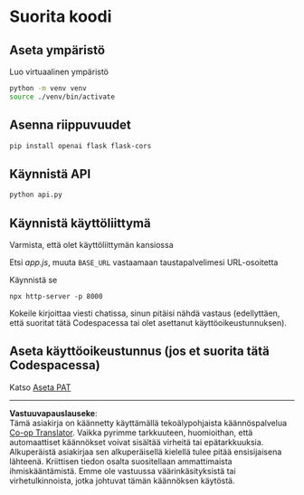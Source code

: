 <!--
CO_OP_TRANSLATOR_METADATA:
{
  "original_hash": "537f02a36d73db093cbb8b9b44867645",
  "translation_date": "2025-09-01T15:48:28+00:00",
  "source_file": "9-chat-project/solution/backend/python/README.md",
  "language_code": "fi"
}
-->
# Suorita koodi

## Aseta ympäristö

Luo virtuaalinen ympäristö

```sh
python -m venv venv
source ./venv/bin/activate
```

## Asenna riippuvuudet

```sh
pip install openai flask flask-cors 
```

## Käynnistä API

```sh
python api.py
```

## Käynnistä käyttöliittymä

Varmista, että olet käyttöliittymän kansiossa

Etsi *app.js*, muuta `BASE_URL` vastaamaan taustapalvelimesi URL-osoitetta

Käynnistä se

```
npx http-server -p 8000
```

Kokeile kirjoittaa viesti chatissa, sinun pitäisi nähdä vastaus (edellyttäen, että suoritat tätä Codespacessa tai olet asettanut käyttöoikeustunnuksen).

## Aseta käyttöoikeustunnus (jos et suorita tätä Codespacessa)

Katso [Aseta PAT](https://docs.github.com/en/authentication/keeping-your-account-and-data-secure/managing-your-personal-access-tokens)

---

**Vastuuvapauslauseke**:  
Tämä asiakirja on käännetty käyttämällä tekoälypohjaista käännöspalvelua [Co-op Translator](https://github.com/Azure/co-op-translator). Vaikka pyrimme tarkkuuteen, huomioithan, että automaattiset käännökset voivat sisältää virheitä tai epätarkkuuksia. Alkuperäistä asiakirjaa sen alkuperäisellä kielellä tulee pitää ensisijaisena lähteenä. Kriittisen tiedon osalta suositellaan ammattimaista ihmiskääntämistä. Emme ole vastuussa väärinkäsityksistä tai virhetulkinnoista, jotka johtuvat tämän käännöksen käytöstä.